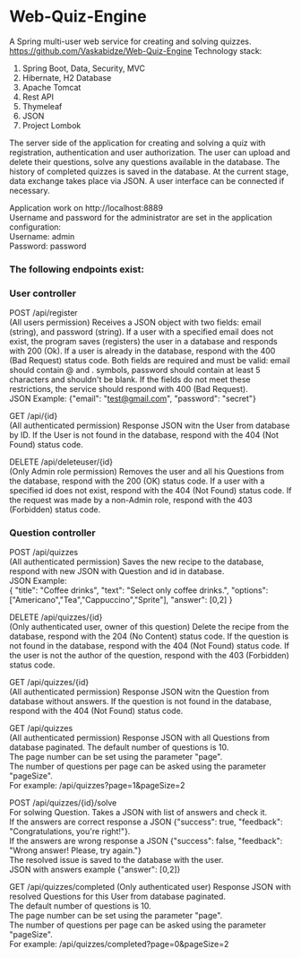 # Web-Quiz-Engine
A Spring multi-user web service for creating and solving quizzes.
https://github.com/Vaskabidze/Web-Quiz-Engine
Technology stack:

1) Spring Boot, Data, Security, MVC
2) Hibernate, H2 Database
3) Apache Tomcat
4) Rest API
5) Thymeleaf
6) JSON
7) Project Lombok

The server side of the application for creating and solving a quiz with registration, authentication and user authorization. 
The user can upload and delete their questions, solve any questions available in the database. The history of completed quizzes is saved in the database.
At the current stage, data exchange takes place via JSON. A user interface can be connected if necessary.

Application work on http://localhost:8889  
Username and password for the administrator are set in the application configuration:  
Username: admin   
Password: password

### The following endpoints exist: ###

### User controller ###

POST /api/register  
(All users permission) Receives a JSON object with two fields: email (string), and password (string). 
If a user with a specified email does not exist, the program saves (registers) the user in a database and responds with 200 (Ok). 
If a user is already in the database, respond with the 400 (Bad Request) status code. 
Both fields are required and must be valid: email should contain @ and . symbols, password should contain at least 5 characters and shouldn't be blank.
If the fields do not meet these restrictions, the service should respond with 400 (Bad Request).  
JSON Example: {"email": "test@gmail.com", "password": "secret"}

GET /api/{id}  
(All authenticated permission) Response JSON witn the User from database by ID.
If the User is not found in the database, respond with the 404 (Not Found) status code. 

DELETE /api/deleteuser/{id}  
(Only Admin role permission) Removes the user and all his Questions from the database, respond with the 200 (OK) status code. 
If a user with a specified id does not exist, respond with the 404 (Not Found) status code. 
If the request was made by a non-Admin role, respond with the 403 (Forbidden) status code.

### Question controller ###

POST /api/quizzes  
(All authenticated permission) Saves the new recipe to the database, respond with new JSON with Question and id in database.  
JSON Example:  
{
  "title": "Coffee drinks",
  "text": "Select only coffee drinks.",
  "options": ["Americano","Tea","Cappuccino","Sprite"],
  "answer": [0,2]
}

DELETE /api/quizzes/{id}  
(Only authenticated user, owner of this question) Delete the recipe from the database, respond with the 204 (No Content) status code.
If the question is not found in the database, respond with the 404 (Not Found) status code.
If the user is not the author of the question, respond with the 403 (Forbidden) status code.

GET /api/quizzes/{id}  
(All authenticated permission) Response JSON witn the Question from database without answers. 
If the question is not found in the database, respond with the 404 (Not Found) status code. 

GET /api/quizzes  
(All authenticated permission) Response JSON with all Questions from database paginated.
The default number of questions is 10.  
The page number can be set using the parameter "page".  
The number of questions per page can be asked using the parameter "pageSize".  
For example: /api/quizzes?page=1&pageSize=2

POST /api/quizzes/{id}/solve  
For solwing Question. Takes a JSON with list of answers and check it.  
If the answers are correct response a JSON {"success": true, "feedback": "Congratulations, you're right!"}.  
If the answers are wrong  response a JSON {"success": false, "feedback": "Wrong answer! Please, try again."}  
The resolved issue is saved to the database with the user.  
JSON with answers example {"answer": [0,2]}

GET /api/quizzes/completed
(Only authenticated user) Response JSON with resolved Questions for this User from database paginated.  
The default number of questions is 10.  
The page number can be set using the parameter "page".  
The number of questions per page can be asked using the parameter "pageSize".  
For example: /api/quizzes/completed?page=0&pageSize=2
